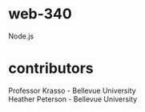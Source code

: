 # web-340
Node.js
# contributors
Professor Krasso - Bellevue University <br>
Heather Peterson - Bellevue University
